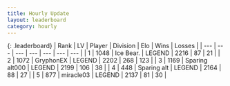 ```yaml
---
title: Hourly Update
layout: leaderboard
category: hourly
---
```


{: .leaderboard}
| Rank | LV | Player | Division | Elo | Wins | Losses |
| --- | --- | --- | --- | --- | --- | --- |
| <span data-change="0">1</span> | 1048 | <span title="ID: 417840">Ice Bear.</span> | LEGEND | <span data-change="0">2216</span> | <span data-change="0">87</span> | <span data-change="0">21</span> |
| <span data-change="1">2</span> | 1072 | <span title="ID: 315148">GryphonEX</span> | LEGEND | <span data-change="6">2202</span> | <span data-change="2">268</span> | <span data-change="0">123</span> |
| <span data-change="-1">3</span> | 1169 | <span title="ID: 203132">Sparing alt000</span> | LEGEND | <span data-change="0">2199</span> | <span data-change="0">106</span> | <span data-change="0">38</span> |
| <span data-change="0">4</span> | 448 | <span title="ID: 382502">Sparing alt</span> | LEGEND | <span data-change="0">2164</span> | <span data-change="0">88</span> | <span data-change="0">27</span> |
| <span data-change="0">5</span> | 877 | <span title="ID: 416373">miracle03</span> | LEGEND | <span data-change="-17">2137</span> | <span data-change="1">81</span> | <span data-change="2">30</span> |